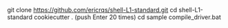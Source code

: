 git clone https://github.com/ericrqs/shell-L1-standard.git
cd shell-L1-standard
cookiecutter .
(push Enter 20 times)
cd sample
compile_driver.bat
